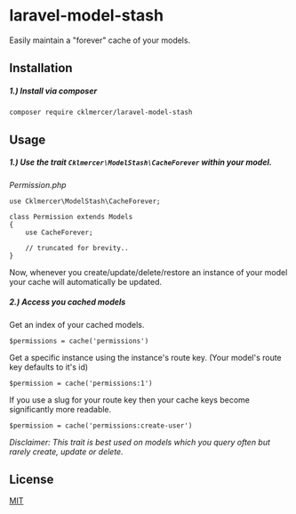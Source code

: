 # laravel-model-stash
Easily maintain a "forever" cache of your models.

## Installation
##### 1.) Install via composer
```
composer require cklmercer/laravel-model-stash
```
## Usage
##### 1.) Use the trait `Cklmercer\ModelStash\CacheForever` within your model.
_Permission.php_
```
use Cklmercer\ModelStash\CacheForever;

class Permission extends Models 
{
    use CacheForever;
     
    // truncated for brevity..
}
```

Now, whenever you create/update/delete/restore an instance of your model your cache will automatically be updated.

##### 2.) Access you cached models

Get an index of your cached models.
```
$permissions = cache('permissions')
```

Get a specific instance using the instance's route key. (Your model's route key defaults to it's id)
```
$permission = cache('permissions:1')
```

If you use a slug for your route key then your cache keys become significantly more readable.
```
$permission = cache('permissions:create-user')
```

*Disclaimer: This trait is best used on models which you query often but rarely create, update or delete.*

## License
[MIT](http://opensource.org/licenses/MIT)

